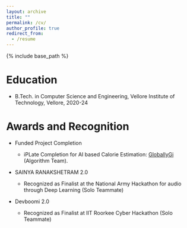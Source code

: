 ```yaml
---
layout: archive
title: ""
permalink: /cv/
author_profile: true
redirect_from:
  - /resume
---
```


{% include base_path %}

Education
======
* B.Tech. in Computer Science and Engineering, Vellore Institute of Technology, Vellore, 2020-24

Awards and Recognition
======
* Funded Project Completion
  * iPLate Completion for AI based Calorie Estimation: [GloballyGi](https://www.globallygi.com) (Algorithm Team).

* SAINYA RANAKSHETRAM 2.0
  * Recognized as Finalist at the National Army Hackathon for audio through Deep Learning (Solo Teammate)

* Devboomi 2.0
  * Recognized as Finalist at IIT Roorkee Cyber Hackathon (Solo Teammate)


<!--- Skills
======
* Skill 1
* Skill 2
  * Sub-skill 2.1
  * Sub-skill 2.2
  * Sub-skill 2.3
* Skill 3

Publications
======
  <ul>{% for post in site.publications %}
    {% include archive-single-cv.html %}
  {% endfor %}</ul>
  
Talks
======
  <ul>{% for post in site.talks %}
    {% include archive-single-talk-cv.html %}
  {% endfor %}</ul>
  
Teaching
======
  <ul>{% for post in site.teaching %}
    {% include archive-single-cv.html %}
  {% endfor %}</ul>
  
Service and leadership
======
* Currently signed in to 43 different slack teams -->
